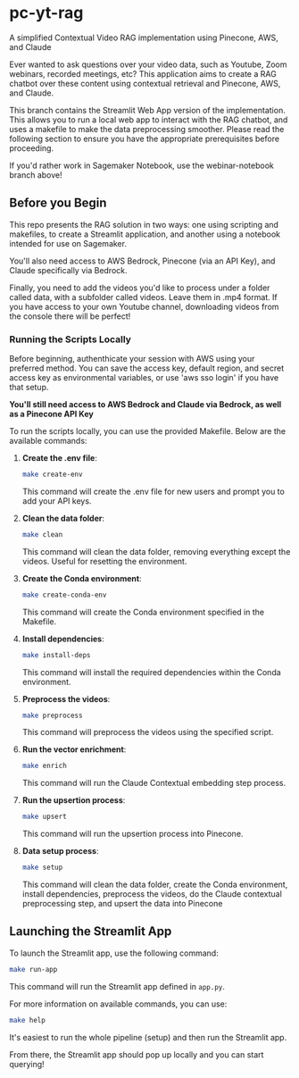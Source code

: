 # pc-yt-rag
A simplified Contextual Video RAG implementation using Pinecone, AWS, and Claude

Ever wanted to ask questions over your video data, such as Youtube, Zoom webinars, recorded meetings, etc? This application aims to create a RAG chatbot over these content using contextual retrieval and Pinecone, AWS, and Claude.

This branch contains the Streamlit Web App version of the implementation. This allows you to run a local web app to interact with the RAG chatbot, and uses a makefile to make the data preprocessing smoother. Please read the following section to ensure you have the appropriate prerequisites before proceeding.

If you'd rather work in Sagemaker Notebook, use the webinar-notebook branch above!
## Before you Begin

This repo presents the RAG solution in two ways: one using scripting and makefiles, to create a Streamlit application, and another using a notebook intended for use on Sagemaker.

You'll also need access to AWS Bedrock, Pinecone (via an API Key), and Claude specifically via Bedrock.

Finally, you need to add the videos you'd like to process under a folder called data, with a subfolder called videos. Leave them in .mp4 format. If you have access to your own Youtube channel, downloading videos from the console there will be perfect!

### Running the Scripts Locally

Before beginning, authenthicate your session with AWS using your preferred method. You can
save the access key, default region, and secret access key as environmental variables, or use
'aws sso login' if you have that setup.

**You'll still need access to AWS Bedrock and Claude via Bedrock, as well as a Pinecone API Key**

To run the scripts locally, you can use the provided Makefile. Below are the available commands:
1. **Create the .env file**:
    ```sh
    make create-env
    ```
    This command will create the .env file for new users and prompt you to add your API keys.

2. **Clean the data folder**:
    ```sh
    make clean
    ```
    This command will clean the data folder, removing everything except the videos. Useful for resetting the environment.

3. **Create the Conda environment**:
    ```sh
    make create-conda-env
    ```
    This command will create the Conda environment specified in the Makefile.

4. **Install dependencies**:
    ```sh
    make install-deps
    ```
    This command will install the required dependencies within the Conda environment.

5. **Preprocess the videos**:
    ```sh
    make preprocess
    ```
    This command will preprocess the videos using the specified script.

6. **Run the vector enrichment**:
    ```sh
    make enrich
    ```
    This command will run the Claude Contextual embedding step process.

7. **Run the upsertion process**:
    ```sh
    make upsert
    ```
    This command will run the upsertion process into Pinecone.

8. **Data setup process**:
    ```sh
    make setup
    ```
    This command will clean the data folder, create the Conda environment, install dependencies, preprocess the videos, do the Claude contextual preprocessing step, and upsert the data into Pinecone

## Launching the Streamlit App

To launch the Streamlit app, use the following command:

```sh
make run-app
```

This command will run the Streamlit app defined in `app.py`.

For more information on available commands, you can use:

```sh
make help
```

It's easiest to run the whole pipeline (setup) and then run the Streamlit app.

From there, the Streamlit app should pop up locally and you can start querying!


